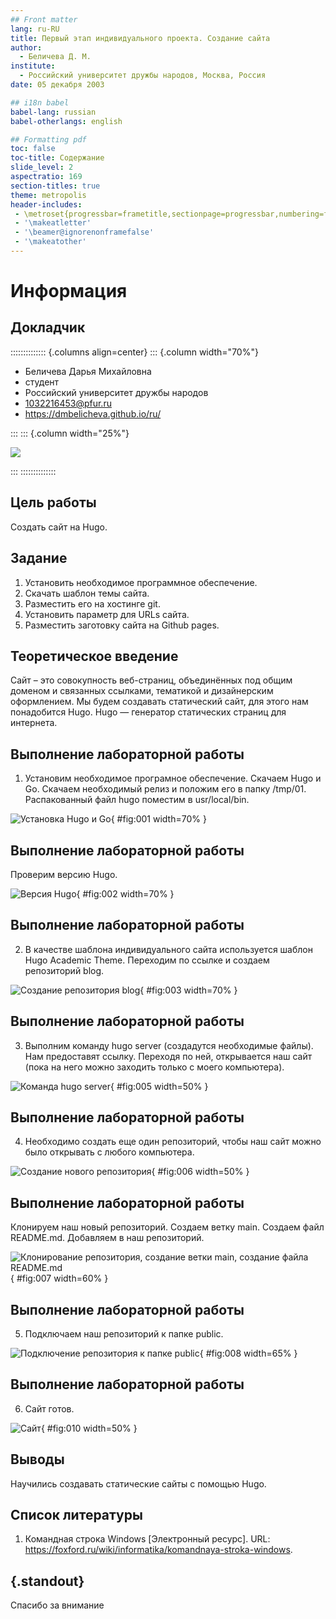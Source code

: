 ```yaml
---
## Front matter
lang: ru-RU
title: Первый этап индивидуального проекта. Создание сайта
author:
  - Беличева Д. М.
institute:
  - Российский университет дружбы народов, Москва, Россия
date: 05 декабря 2003

## i18n babel
babel-lang: russian
babel-otherlangs: english

## Formatting pdf
toc: false
toc-title: Содержание
slide_level: 2
aspectratio: 169
section-titles: true
theme: metropolis
header-includes:
 - \metroset{progressbar=frametitle,sectionpage=progressbar,numbering=fraction}
 - '\makeatletter'
 - '\beamer@ignorenonframefalse'
 - '\makeatother'
---
```


# Информация

## Докладчик

:::::::::::::: {.columns align=center}
::: {.column width="70%"}

  * Беличева Дарья Михайловна
  * студент
  * Российский университет дружбы народов
  * [1032216453@pfur.ru](mailto:1032216453@pfur.ru)
  * <https://dmbelicheva.github.io/ru/>

:::
::: {.column width="25%"}

![](./image/belicheva.jpeg)

:::
::::::::::::::

## Цель работы

Создать сайт на Hugo.

## Задание

1. Установить необходимое программное обеспечение.
2. Скачать шаблон темы сайта.
3. Разместить его на хостинге git.
4. Установить параметр для URLs сайта.
5. Разместить заготовку сайта на Github pages.

## Теоретическое введение

Сайт – это совокупность веб-страниц, объединённых под общим доменом и связанных ссылками, тематикой и дизайнерским оформлением. Мы будем создавать статический сайт, для этого нам понадобится Hugo.
Hugo — генератор статических страниц для интернета.


## Выполнение лабораторной работы

1. Установим необходимое програмное обеспечение. Скачаем Hugo и Go. Скачаем необходимый релиз и положим его в папку /tmp/01. Распакованный файл hugo поместим в usr/local/bin.

![Установка Hugo и Go](image/1.jpeg){ #fig:001 width=70% }

## Выполнение лабораторной работы

Проверим версию Hugo. 

![Версия Hugo](image/2.jpeg){ #fig:002 width=70% }

## Выполнение лабораторной работы

2. В качестве шаблона индивидуального сайта используется шаблон Hugo Academic Theme. Переходим по ссылке и создаем репозиторий blog. 

![Создание репозитория blog](image/3.jpeg){ #fig:003 width=70% }

## Выполнение лабораторной работы

3. Выполним команду hugo server (создадутся необходимые файлы). Нам предоставят ссылку. Переходя по ней, открывается наш сайт (пока на него можно заходить только с моего компьютера). 

![Команда hugo server](image/5.jpeg){ #fig:005 width=50% }

## Выполнение лабораторной работы

4. Необходимо создать еще один репозиторий, чтобы наш сайт можно было открывать с любого компьютера. 

![Создание нового репозитория](image/6.jpeg){ #fig:006 width=50% }

## Выполнение лабораторной работы

Клонируем наш новый репозиторий. Создаем ветку main. Создаем файл README.md. Добавляем в наш репозиторий. 

![Клонирование репозитория, создание ветки main, создание файла README.md](image/7.jpeg){ #fig:007 width=60% }

## Выполнение лабораторной работы

5. Подключаем наш репозиторий к папке public. 

![Подключение репозитория к папке public](image/8.jpeg){ #fig:008 width=65% }


## Выполнение лабораторной работы

6. Сайт готов.

![Сайт](image/10.jpeg){ #fig:010 width=50% }

## Выводы

Научились создавать статические сайты с помощью Hugo.

## Список литературы

1. Командная строка Windows [Электронный ресурс]. URL:
https://foxford.ru/wiki/informatika/komandnaya-stroka-windows.

## {.standout}
Спасибо за внимание
